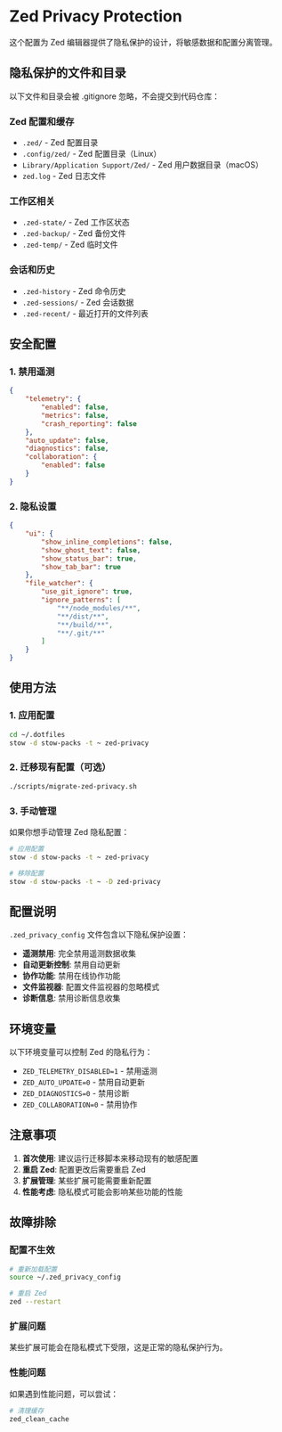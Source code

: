 # Zed Privacy Protection

这个配置为 Zed 编辑器提供了隐私保护的设计，将敏感数据和配置分离管理。

## 隐私保护的文件和目录

以下文件和目录会被 .gitignore 忽略，不会提交到代码仓库：

### Zed 配置和缓存
- `.zed/` - Zed 配置目录
- `.config/zed/` - Zed 配置目录（Linux）
- `Library/Application Support/Zed/` - Zed 用户数据目录（macOS）
- `zed.log` - Zed 日志文件

### 工作区相关
- `.zed-state/` - Zed 工作区状态
- `.zed-backup/` - Zed 备份文件
- `.zed-temp/` - Zed 临时文件

### 会话和历史
- `.zed-history` - Zed 命令历史
- `.zed-sessions/` - Zed 会话数据
- `.zed-recent/` - 最近打开的文件列表

## 安全配置

### 1. 禁用遥测
```json
{
    "telemetry": {
        "enabled": false,
        "metrics": false,
        "crash_reporting": false
    },
    "auto_update": false,
    "diagnostics": false,
    "collaboration": {
        "enabled": false
    }
}
```

### 2. 隐私设置
```json
{
    "ui": {
        "show_inline_completions": false,
        "show_ghost_text": false,
        "show_status_bar": true,
        "show_tab_bar": true
    },
    "file_watcher": {
        "use_git_ignore": true,
        "ignore_patterns": [
            "**/node_modules/**",
            "**/dist/**",
            "**/build/**",
            "**/.git/**"
        ]
    }
}
```

## 使用方法

### 1. 应用配置
```bash
cd ~/.dotfiles
stow -d stow-packs -t ~ zed-privacy
```

### 2. 迁移现有配置（可选）
```bash
./scripts/migrate-zed-privacy.sh
```

### 3. 手动管理
如果你想手动管理 Zed 隐私配置：

```bash
# 应用配置
stow -d stow-packs -t ~ zed-privacy

# 移除配置
stow -d stow-packs -t ~ -D zed-privacy
```

## 配置说明

`.zed_privacy_config` 文件包含以下隐私保护设置：

- **遥测禁用**: 完全禁用遥测数据收集
- **自动更新控制**: 禁用自动更新
- **协作功能**: 禁用在线协作功能
- **文件监视器**: 配置文件监视器的忽略模式
- **诊断信息**: 禁用诊断信息收集

## 环境变量

以下环境变量可以控制 Zed 的隐私行为：

- `ZED_TELEMETRY_DISABLED=1` - 禁用遥测
- `ZED_AUTO_UPDATE=0` - 禁用自动更新
- `ZED_DIAGNOSTICS=0` - 禁用诊断
- `ZED_COLLABORATION=0` - 禁用协作

## 注意事项

1. **首次使用**: 建议运行迁移脚本来移动现有的敏感配置
2. **重启 Zed**: 配置更改后需要重启 Zed
3. **扩展管理**: 某些扩展可能需要重新配置
4. **性能考虑**: 隐私模式可能会影响某些功能的性能

## 故障排除

### 配置不生效
```bash
# 重新加载配置
source ~/.zed_privacy_config

# 重启 Zed
zed --restart
```

### 扩展问题
某些扩展可能会在隐私模式下受限，这是正常的隐私保护行为。

### 性能问题
如果遇到性能问题，可以尝试：
```bash
# 清理缓存
zed_clean_cache
```